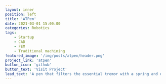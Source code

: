 ```yaml
---
layout: inner
position: left
title: 'ATPen'
date: 2021-03-01 15:00:00
categories: Robotics
tags: 
    - Startup 
    - CAD
    - FEM
    - Traditional machining 
featured_image: '/img/posts/atpen/header.png'
project_link: 'atpen'
button_icon: 'github'
button_text: 'Visit Project'
lead_text: 'A pen that filters the essential tremor with a spring and damper system.'
---
```

